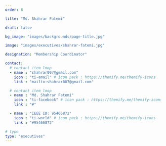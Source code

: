 ```yaml
---
order: 8

title: "Md. Shahrar Fatemi"

draft: false

bg_image: "images/backgrounds/page-title.jpg"

image: "images/executives/shahrar-fatemi.jpg"

designation: "Membership Coordinator"

contact:
  # contact item loop
  - name : "shahrar007@gmail.com"
    icon : "ti-email" # icon pack : https://themify.me/themify-icons
    link : "mailto:shahrar007@gmail.com"

  # contact item loop
  - name : "Md. Shahrar Fatemi"
    icon : "ti-facebook" # icon pack : https://themify.me/themify-icons
    link : "#"

  - name : "IEEE ID: 95466872"
    icon : "ti-world" # icon pack : https://themify.me/themify-icons
    link : "#95466872"

# type
type: "executives"
---
```

